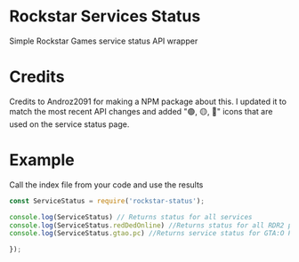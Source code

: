 # Rockstar Services Status
 Simple Rockstar Games service status API wrapper

# Credits

Credits to Androz2091 for making a NPM package about this. I updated it to match the most recent API changes and added "🟢, 🟡, 🔴" icons that are used on the service status page.

# Example

Call the index file from your code and use the results
```js
const ServiceStatus = require('rockstar-status');

console.log(ServiceStatus) // Returns status for all services
console.log(ServiceStatus.redDedOnline) //Returns status for all RDR2 platforms
console.log(ServiceStatus.gtao.pc) //Returns service status for GTA:O PC platform

});
